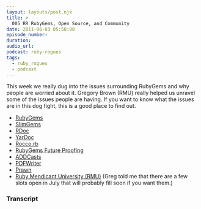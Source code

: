 ```yaml
---
layout: layouts/post.njk
title: >
  005 RR RubyGems, Open Source, and Community
date: 2011-06-03 05:58:00
episode_number:
duration:
audio_url:
podcast: ruby-rogues
tags:
  - ruby_rogues
  - podcast
---
```


This week we really dug into the issues surrounding RubyGems and why people are worried about it. Gregory Brown (RMU) really helped us unravel some of the issues people are having. If you want to know what the issues are in this dog fight, this is a good place to find out.

- [RubyGems](https://rubyforge.org/projects/rubygems/)
- [SlimGems](https://slimgems.github.com/)
- [RDoc](https://rdoc.rubyforge.org/)
- [YarDoc](https://yardoc.org/)
- [Rocco.rb](https://rtomayko.github.com/rocco/)
- [RubyGems Future Proofing](https://github.com/evanphx/rubygems_fp)
- [ADDCasts](https://addcasts.com/)
- [PDFWriter](https://ruby-pdf.rubyforge.org/pdf-writer/)
- [Prawn](https://prawn.majesticseacreature.com/)
- [Ruby Mendicant University (RMU)](https://university.rubymendicant.com/) (Greg told me that there are a few slots open in July that will probably fill soon if you want them.)

### Transcript
